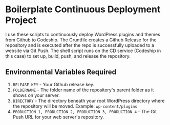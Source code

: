 # Boilerplate Continuous Deployment Project
I use these scripts to continuously deploy WordPress plugins and themes from Github to Codeship. The Gruntfile creates a Github Release for the repository and is executed after the repo is successfully uploaded to a website via Git Push. The shell script runs on the CD service (Codeship in this case) to set up, build, push, and release the repository.

## Environmental Variables Required
1. `RELEASE_KEY` - Your Github release key.
2. `FOLDERNAME` - The folder name of the repository's parent folder as it shows on your server.
3. `DIRECTORY` - The directory beneath your root WordPress directory where the repository will be moved. Example: `wp-content/plugins`
4. `PRODUCTION_1, PRODUCTION_2, PRODUCTION_3, PRODUCTION_4` - The Git Push URL for your web server's repository.
